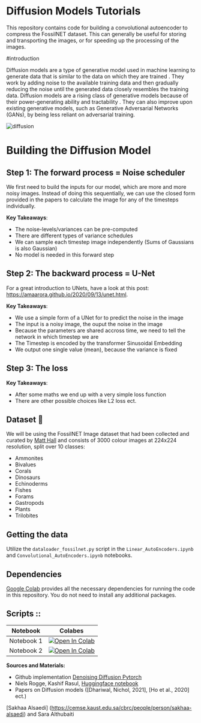 # Diffusion Models Tutorials

This repository contains code for building a convolutional autoencoder to compress the FossilNET dataset. This can generally be useful for storing and transporting the images, or for speeding up the processing of the images.

#introduction 

Diffusion models are a type of generative model used in machine learning to generate data that is similar to the data on which they are trained . They work by adding noise to the available training data and then gradually reducing the noise until the generated data closely resembles the training data. Diffusion models are a rising class of generative models because of their power-generating ability and tractability . They can also improve upon existing generative models, such as Generative Adversarial Networks (GANs), by being less reliant on adversarial training.

![diffusion](https://github.com/Sakhaa-Alsaedi/AI_in_Medicine_KAUST_Academy/assets/42935314/81137981-d242-4fe1-9e0d-4bb9fb288741)

# Building the Diffusion Model
## Step 1: The forward process = Noise scheduler
We first need to build the inputs for our model, which are more and more noisy images. Instead of doing this sequentially, we can use the closed form provided in the papers to calculate the image for any of the timesteps individually.

**Key Takeaways**:
- The noise-levels/variances can be pre-computed
- There are different types of variance schedules
- We can sample each timestep image independently (Sums of Gaussians is also Gaussian)
- No model is needed in this forward step

## Step 2: The backward process = U-Net
For a great introduction to UNets, have a look at this post: https://amaarora.github.io/2020/09/13/unet.html.

**Key Takeaways**:
- We use a simple form of a UNet for to predict the noise in the image
- The input is a noisy image, the ouput the noise in the image
- Because the parameters are shared accross time, we need to tell the network in which timestep we are
- The Timestep is encoded by the transformer Sinusoidal Embedding
- We output one single value (mean), because the variance is fixed


## Step 3: The loss
**Key Takeaways**:
- After some maths we end up with a very simple loss function
- There are other possible choices like L2 loss ect.


## Dataset :shell:
We will be using the FossilNET Image dataset that had been collected and curated by [Matt Hall](https://github.com/kwinkunks) and consists of 3000 colour images at 224x224 resolution, split over 10 classes:

- Ammonites
- Bivalues
- Corals
- Dinosaurs
- Echinoderms
- Fishes
- Forams
- Gastropods
- Plants
- Trilobites

## Getting the data
Utilize the `dataloader_fossilnet.py` script in the `Linear_AutoEncoders.ipynb` and `Convolutional_AutoEncoders.ipynb` notebooks.

## Dependencies
[Google Colab](https://colab.research.google.com) provides all the necessary dependencies for running the code in this repository. You do not need to install any additional packages.

## Scripts ::

| Notebook  | Colabes| 
| :---:         |     :---:      |  
| Notebook 1 | [![Open In Colab](https://colab.research.google.com/assets/colab-badge.svg)]([https://colab.research.google.com/github/username/repo/blob/master/notebook.ipynb](https://colab.research.google.com/drive/1DDsachehj0bE4_y4sCg70NG9PDvTB4zX))  |
| Notebook 2  | [![Open In Colab](https://colab.research.google.com/assets/colab-badge.svg)]([https://colab.research.google.com/github/username/repo/blob/master/notebook.ipynb]([https://colab.research.google.com/drive/1DDsachehj0bE4_y4sCg70NG9PDvTB4zX](https://colab.research.google.com/drive/1Y1Vp-X6FoEf-tw7caNyx3_ageSdlQhu_#scrollTo=5153024b))) |


**Sources and Materials:**

- Github implementation [Denoising Diffusion Pytorch](https://github.com/lucidrains/denoising-diffusion-pytorch)
- Niels Rogge, Kashif Rasul, [Huggingface notebook](https://colab.research.google.com/github/huggingface/notebooks/blob/main/examples/annotated_diffusion.ipynb#scrollTo=3a159023)
- Papers on Diffusion models ([Dhariwal, Nichol, 2021], [Ho et al., 2020] ect.)

[Sakhaa Alsaedi] (https://cemse.kaust.edu.sa/cbrc/people/person/sakhaa-alsaedi) and Sara Althubaiti

